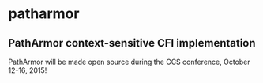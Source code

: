 # patharmor
PathArmor context-sensitive CFI implementation
----------------------------------------------

PathArmor will be made open source during the CCS conference, October 12-16, 2015!

